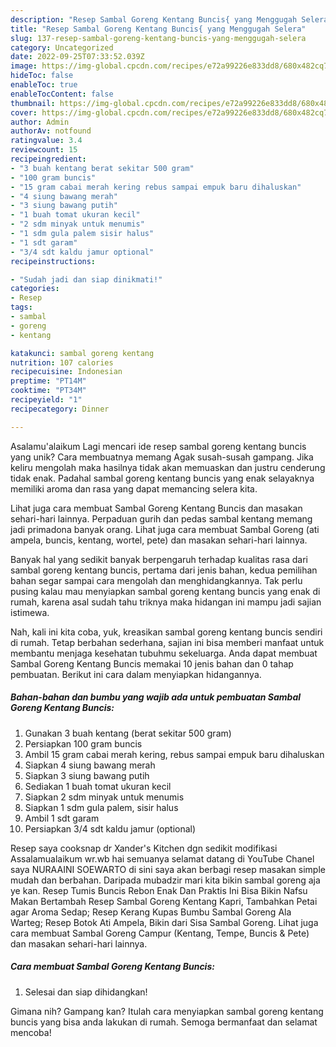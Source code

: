 ```yaml
---
description: "Resep Sambal Goreng Kentang Buncis{ yang Menggugah Selera"
title: "Resep Sambal Goreng Kentang Buncis{ yang Menggugah Selera"
slug: 137-resep-sambal-goreng-kentang-buncis-yang-menggugah-selera
category: Uncategorized
date: 2022-09-25T07:33:52.039Z
image: https://img-global.cpcdn.com/recipes/e72a99226e833dd8/680x482cq70/sambal-goreng-kentang-buncis-foto-resep-utama.jpg
hideToc: false
enableToc: true
enableTocContent: false
thumbnail: https://img-global.cpcdn.com/recipes/e72a99226e833dd8/680x482cq70/sambal-goreng-kentang-buncis-foto-resep-utama.jpg
cover: https://img-global.cpcdn.com/recipes/e72a99226e833dd8/680x482cq70/sambal-goreng-kentang-buncis-foto-resep-utama.jpg
author: Admin
authorAv: notfound
ratingvalue: 3.4
reviewcount: 15
recipeingredient:
- "3 buah kentang berat sekitar 500 gram"
- "100 gram buncis"
- "15 gram cabai merah kering rebus sampai empuk baru dihaluskan"
- "4 siung bawang merah"
- "3 siung bawang putih"
- "1 buah tomat ukuran kecil"
- "2 sdm minyak untuk menumis"
- "1 sdm gula palem sisir halus"
- "1 sdt garam"
- "3/4 sdt kaldu jamur optional"
recipeinstructions:

- "Sudah jadi dan siap dinikmati!"
categories:
- Resep
tags:
- sambal
- goreng
- kentang

katakunci: sambal goreng kentang 
nutrition: 107 calories
recipecuisine: Indonesian
preptime: "PT14M"
cooktime: "PT34M"
recipeyield: "1"
recipecategory: Dinner

---
```



Asalamu'alaikum Lagi mencari ide resep sambal goreng kentang buncis yang unik? Cara membuatnya memang Agak susah-susah gampang. Jika keliru mengolah maka hasilnya tidak akan memuaskan dan justru cenderung tidak enak. Padahal sambal goreng kentang buncis yang enak selayaknya memiliki aroma dan rasa yang dapat memancing selera kita.


Lihat juga cara membuat Sambal Goreng Kentang Buncis dan masakan sehari-hari lainnya. Perpaduan gurih dan pedas sambal kentang memang jadi primadona banyak orang. Lihat juga cara membuat Sambal Goreng (ati ampela, buncis, kentang, wortel, pete) dan masakan sehari-hari lainnya.

Banyak hal yang sedikit banyak berpengaruh terhadap kualitas rasa dari sambal goreng kentang buncis, pertama dari jenis bahan, kedua pemilihan bahan segar sampai cara mengolah dan menghidangkannya. Tak perlu pusing kalau mau menyiapkan sambal goreng kentang buncis yang enak di rumah, karena asal sudah tahu triknya maka hidangan ini mampu jadi sajian istimewa.


Nah, kali ini kita coba, yuk, kreasikan sambal goreng kentang buncis sendiri di rumah. Tetap berbahan sederhana, sajian ini bisa memberi manfaat untuk membantu menjaga kesehatan tubuhmu sekeluarga. Anda dapat membuat Sambal Goreng Kentang Buncis memakai 10 jenis bahan dan 0 tahap pembuatan. Berikut ini cara dalam menyiapkan hidangannya.

<!--inarticleads1-->

##### Bahan-bahan dan bumbu yang wajib ada untuk pembuatan Sambal Goreng Kentang Buncis:

1. Gunakan 3 buah kentang (berat sekitar 500 gram)
1. Persiapkan 100 gram buncis
1. Ambil 15 gram cabai merah kering, rebus sampai empuk baru dihaluskan
1. Siapkan 4 siung bawang merah
1. Siapkan 3 siung bawang putih
1. Sediakan 1 buah tomat ukuran kecil
1. Siapkan 2 sdm minyak untuk menumis
1. Siapkan 1 sdm gula palem, sisir halus
1. Ambil 1 sdt garam
1. Persiapkan 3/4 sdt kaldu jamur (optional)


Resep saya cooksnap dr Xander&#39;s Kitchen dgn sedikit modifikasi Assalamualaikum wr.wb hai semuanya selamat datang di YouTube Chanel saya NURAAINI SOEWARTO di sini saya akan berbagi resep masakan simple mudah dan berbahan. Daripada mubadzir mari kita bikin sambal goreng aja ye kan. Resep Tumis Buncis Rebon Enak Dan Praktis Ini Bisa Bikin Nafsu Makan Bertambah Resep Sambal Goreng Kentang Kapri, Tambahkan Petai agar Aroma Sedap; Resep Kerang Kupas Bumbu Sambal Goreng Ala Warteg; Resep Botok Ati Ampela, Bikin dari Sisa Sambal Goreng. Lihat juga cara membuat Sambal Goreng Campur (Kentang, Tempe, Buncis &amp; Pete) dan masakan sehari-hari lainnya. 

<!--inarticleads2-->

##### Cara membuat Sambal Goreng Kentang Buncis:


1. Selesai dan siap dihidangkan!



Gimana nih? Gampang kan? Itulah cara menyiapkan sambal goreng kentang buncis yang bisa anda lakukan di rumah. Semoga bermanfaat dan selamat mencoba!
